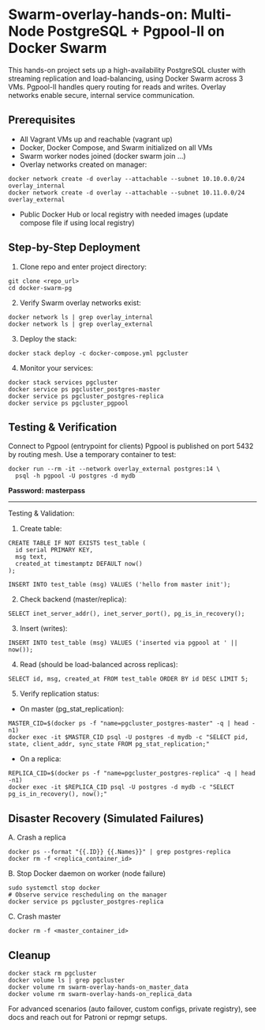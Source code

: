 # Swarm-overlay-hands-on: Multi-Node PostgreSQL + Pgpool-II on Docker Swarm
This hands-on project sets up a high-availability PostgreSQL cluster with streaming replication and load-balancing, using Docker Swarm across 3 VMs. Pgpool-II handles query routing for reads and writes. Overlay networks enable secure, internal service communication.

## Prerequisites
- All Vagrant VMs up and reachable (vagrant up)
- Docker, Docker Compose, and Swarm initialized on all VMs
- Swarm worker nodes joined (docker swarm join ...)
- Overlay networks created on manager:
```
docker network create -d overlay --attachable --subnet 10.10.0.0/24 overlay_internal
docker network create -d overlay --attachable --subnet 10.11.0.0/24 overlay_external
```
- Public Docker Hub or local registry with needed images (update compose file if using local registry)

## Step-by-Step Deployment
1. Clone repo and enter project directory:
```
git clone <repo_url>
cd docker-swarm-pg
```
2. Verify Swarm overlay networks exist:
```
docker network ls | grep overlay_internal
docker network ls | grep overlay_external
```
3. Deploy the stack:
```
docker stack deploy -c docker-compose.yml pgcluster
```
4. Monitor your services:
```
docker stack services pgcluster
docker service ps pgcluster_postgres-master
docker service ps pgcluster_postgres-replica
docker service ps pgcluster_pgpool
```

## Testing & Verification
Connect to Pgpool (entrypoint for clients)
Pgpool is published on port 5432 by routing mesh. Use a temporary container to test:
```
docker run --rm -it --network overlay_external postgres:14 \
  psql -h pgpool -U postgres -d mydb
```
**Password: masterpass**

---

Testing & Validation:

1. Create table:
```
CREATE TABLE IF NOT EXISTS test_table (
  id serial PRIMARY KEY,
  msg text,
  created_at timestamptz DEFAULT now()
);

INSERT INTO test_table (msg) VALUES ('hello from master init');
```
2. Check backend (master/replica):
```
SELECT inet_server_addr(), inet_server_port(), pg_is_in_recovery();
```
3. Insert (writes):
```
INSERT INTO test_table (msg) VALUES ('inserted via pgpool at ' || now());
```
4. Read (should be load-balanced across replicas):
```
SELECT id, msg, created_at FROM test_table ORDER BY id DESC LIMIT 5;
```
5. Verify replication status:
- On master (pg_stat_replication):
```
MASTER_CID=$(docker ps -f "name=pgcluster_postgres-master" -q | head -n1)
docker exec -it $MASTER_CID psql -U postgres -d mydb -c "SELECT pid, state, client_addr, sync_state FROM pg_stat_replication;"
```
- On a replica:
```
REPLICA_CID=$(docker ps -f "name=pgcluster_postgres-replica" -q | head -n1)
docker exec -it $REPLICA_CID psql -U postgres -d mydb -c "SELECT pg_is_in_recovery(), now();"
```

## Disaster Recovery (Simulated Failures)
A. Crash a replica
```
docker ps --format "{{.ID}} {{.Names}}" | grep postgres-replica
docker rm -f <replica_container_id>
```
B. Stop Docker daemon on worker (node failure)
```
sudo systemctl stop docker
# Observe service rescheduling on the manager
docker service ps pgcluster_postgres-replica
```
C. Crash master
```
docker rm -f <master_container_id>
```

## Cleanup
```
docker stack rm pgcluster
docker volume ls | grep pgcluster
docker volume rm swarm-overlay-hands-on_master_data
docker volume rm swarm-overlay-hands-on_replica_data
```

For advanced scenarios (auto failover, custom configs, private registry), see docs and reach out for Patroni or repmgr setups.
